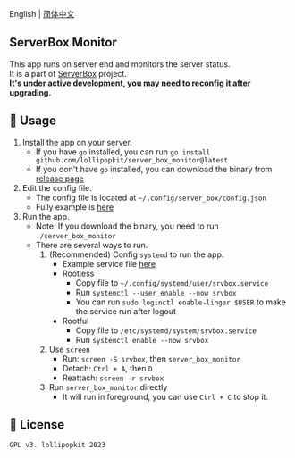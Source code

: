 English | [简体中文](README_zh.md)

## ServerBox Monitor
This app runs on server end and monitors the server status.  
It is a part of [ServerBox](https://github.com/lollipopkit/flutter_server_box) project.  
**It's under active development, you may need to reconfig it after upgrading.**

## 📖 Usage
1. Install the app on your server.
    - If you have `go` installed, you can run `go install github.com/lollipopkit/server_box_monitor@latest`
    - If you don't have `go` installed, you can download the binary from [release page](https://github.com/lollipopkit/server_box_monitor/releases)
2. Edit the config file.
    - The config file is located at `~/.config/server_box/config.json`
    - Fully example is [here](doc/CONFIG.jsonc)
3. Run the app.
    - Note: If you download the binary, you need to run `./server_box_monitor`
    - There are several ways to run.
        1. (Recommended) Config `systemd` to run the app.
            - Example service file [here](doc/srvbox.service)
            - Rootless
                - Copy file to `~/.config/systemd/user/srvbox.service`
                - Run `systemctl --user enable --now srvbox`
                - You can run `sudo loginctl enable-linger $USER` to make the service run after logout
            - Rootful
                - Copy file to `/etc/systemd/system/srvbox.service`
                - Run `systemctl enable --now srvbox`
        2. Use `screen`
            - Run: `screen -S srvbox`, then `server_box_monitor`
            - Detach: `Ctrl + A`, then `D`
            - Reattach: `screen -r srvbox`
        3. Run `server_box_monitor` directly
            - It will run in foreground, you can use `Ctrl + C` to stop it.

## 🔖 License
`GPL v3. lollipopkit 2023`